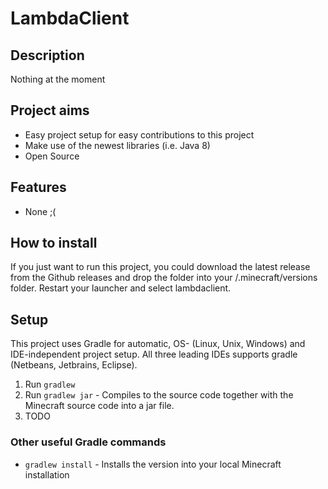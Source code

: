# LambdaClient

## Description

Nothing at the moment

## Project aims

* Easy project setup for easy contributions to this project
* Make use of the newest libraries (i.e. Java 8)
* Open Source

## Features

* None ;(

## How to install 

If you just want to run this project, you could download the latest release from the Github releases and drop the
folder into your /.minecraft/versions folder. Restart your launcher and select lambdaclient.

## Setup

This project uses Gradle for automatic, OS- (Linux, Unix, Windows) and IDE-independent project setup. 
All three leading IDEs supports gradle (Netbeans, Jetbrains, Eclipse). 

1. Run `gradlew`
2. Run `gradlew jar` - Compiles to the source code together with the Minecraft source code into a jar file.
3. TODO

### Other useful Gradle commands

* `gradlew install` - Installs the version into your local Minecraft installation